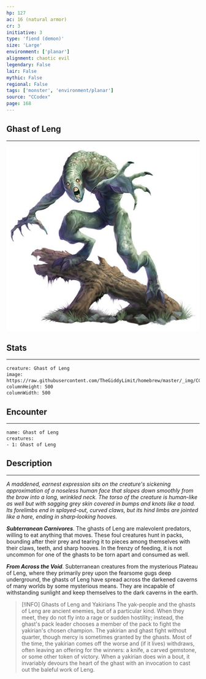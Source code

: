 ```yaml
---
hp: 127
ac: 16 (natural armor)
cr: 3
initiative: 3
type: 'fiend (demon)'    
size: 'Large'
environment: ['planar']
alignment: chaotic evil
legendary: False
lair: False
mythic: False
regional: False
tags: ['monster', 'environment/planar']
source: "CCodex"
page: 168
---
```


## Ghast of Leng
---

![|600](https://raw.githubusercontent.com/TheGiddyLimit/homebrew/master/_img/CCodex/ghastofleng.jpg)

## Stats
---

```statblock
creature: Ghast of Leng
image: https://raw.githubusercontent.com/TheGiddyLimit/homebrew/master/_img/CCodex/ghastofleng_token.png
columnHeight: 500
columnWidth: 500
```

## Encounter
---

```encounter-table
name: Ghast of Leng
creatures:
- 1: Ghast of Leng
```

## Description
---
_A maddened, earnest expression sits on the creature's sickening approximation of a noseless human face that slopes down smoothly from the brow into a long, wrinkled neck. The torso of the creature is human-like as well but with sagging grey skin covered in bumps and knots like a toad. Its forelimbs end in splayed-out, curved claws, but its hind limbs are jointed like a hare, ending in sharp‑looking hooves._

**_Subterranean Carnivores_**. The ghasts of Leng are malevolent predators, willing to eat anything that moves. These foul creatures hunt in packs, bounding after their prey and tearing it to pieces among themselves with their claws, teeth, and sharp hooves. In the frenzy of feeding, it is not uncommon for one of the ghasts to be torn apart and consumed as well.


**_From Across the Void_**. Subterranean creatures from the mysterious Plateau of Leng, where they primarily prey upon the fearsome gugs deep underground, the ghasts of Leng have spread across the darkened caverns of many worlds by some mysterious means. They are incapable of withstanding sunlight and keep themselves to the dark caverns in the earth.


> [!INFO] Ghasts of Leng and Yakirians
>The yak-people and the ghasts of Leng are ancient enemies, but of a particular kind. When they meet, they do not fly into a rage or sudden hostility; instead, the ghast's pack leader chooses a member of the pack to fight the yakirian's chosen champion. The yakirian and ghast fight without quarter, though mercy is sometimes granted by the ghasts. Most of the time, the yakirian comes off the worse and (if it lives) withdraws, often leaving an offering for the winners: a knife, a carved gemstone, or some other token of victory. When a yakirian does win a bout, it invariably devours the heart of the ghast with an invocation to cast out the baleful work of Leng.





